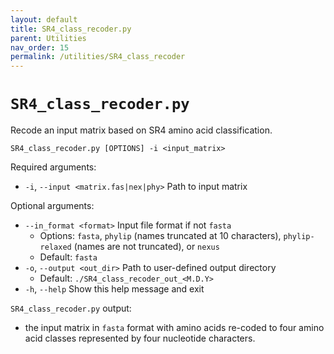```yaml
---
layout: default
title: SR4_class_recoder.py
parent: Utilities
nav_order: 15
permalink: /utilities/SR4_class_recoder
---
```


# `SR4_class_recoder.py`

Recode an input matrix based on SR4 amino acid classification.

`SR4_class_recoder.py [OPTIONS] -i <input_matrix>`

Required arguments:
- `-i`, `--input <matrix.fas|nex|phy>` Path to input matrix

Optional arguments:
- `--in_format <format>` Input file format if not `fasta`
  - Options: `fasta`, `phylip` (names truncated at 10 characters), `phylip-relaxed` (names are not truncated), or `nexus`
  - Default: `fasta`
- `-o`, `--output <out_dir>` Path to user-defined output directory
  - Default: `./SR4_class_recoder_out_<M.D.Y>`
- `-h`, `--help` Show this help message and exit

`SR4_class_recoder.py` output:
- the input matrix in `fasta` format with amino acids re-coded to four amino acid classes represented by four nucleotide characters.
